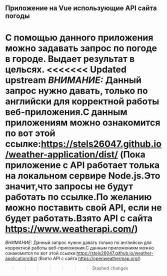 ## Приложение на Vue использующие API сайта погоды

С помощью данного приложения можно задавать запрос по погоде в городе. Выдает результат в цельсях.
<<<<<<< Updated upstream
*ВНИМАНИЕ:* Данный запрос нужно давать, только по английски для корректной работы веб-приложения.С данным приложениям можно ознакомится по вот этой ссылке:https://stels26047.github.io/weather-application/dist/
(Пока приложение с API работает толька на локальном сервире Node.js.Это значит,что запросы не будут работать по ссылке.По желанию можно поставить свой API, если не будет работать.Взято API с сайта https://www.weatherapi.com/)
=======
*ВНИМАНИЕ:* Данный запрос нужно давать только по английски для корректной работы веб-приложения.С данным приложениям можно ознакомится по вот этой ссылке:https://stels26047.github.io/weather-application/dist
(Взято API с сайта https://openweathermap.org/)
>>>>>>> Stashed changes
